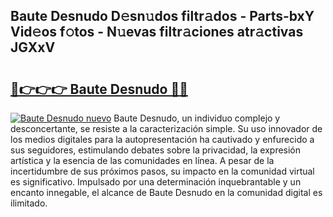 ## Baute Desnudo D𝚎sn𝚞dos filtr𝚊dos - Parts-bxY Vid𝚎os f𝚘tos - N𝚞evas filtr𝚊ciones atr𝚊ctivas JGXxV

# <h2><a href="http://mb3pgxz.tromn.icu/?c=Baute+Desnudo">🔗👉👉👉 Baute Desnudo 🔗🔗</a></h2>

[![Baute Desnudo nuevo](https://i.imgur.com/pEAQMta.gif)](http://mb3pgxz.tromn.icu/?c=Baute+Desnudo)
Baute Desnudo, un individuo complejo y desconcertante, se resiste a la caracterización simple. Su uso innovador de los medios digitales para la autopresentación ha cautivado y enfurecido a sus seguidores, estimulando debates sobre la privacidad, la expresión artística y la esencia de las comunidades en línea. A pesar de la incertidumbre de sus próximos pasos, su impacto en la comunidad virtual es significativo. Impulsado por una determinación inquebrantable y un encanto innegable, el alcance de Baute Desnudo en la comunidad digital es ilimitado.
